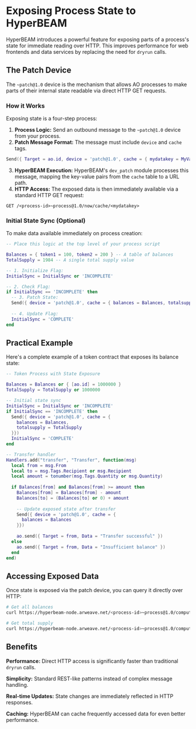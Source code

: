 # Exposing Process State to HyperBEAM

HyperBEAM introduces a powerful feature for exposing parts of a process's state for immediate reading over HTTP. This improves performance for web frontends and data services by replacing the need for `dryrun` calls.

## The Patch Device

The `~patch@1.0` device is the mechanism that allows AO processes to make parts of their internal state readable via direct HTTP GET requests.

### How it Works

Exposing state is a four-step process:

1. **Process Logic:** Send an outbound message to the `~patch@1.0` device from your process.
2. **Patch Message Format:** The message must include `device` and `cache` tags.

```lua
Send({ Target = ao.id, device = 'patch@1.0', cache = { mydatakey = MyValue } })
```

3. **HyperBEAM Execution:** HyperBEAM's `dev_patch` module processes this message, mapping the key-value pairs from the `cache` table to a URL path.
4. **HTTP Access:** The exposed data is then immediately available via a standard HTTP GET request:

```
GET /<process-id>~process@1.0/now/cache/<mydatakey>
```

### Initial State Sync (Optional)

To make data available immediately on process creation:

```lua
-- Place this logic at the top level of your process script

Balances = { token1 = 100, token2 = 200 } -- A table of balances
TotalSupply = 1984 -- A single total supply value

-- 1. Initialize Flag:
InitialSync = InitialSync or 'INCOMPLETE'

-- 2. Check Flag:
if InitialSync == 'INCOMPLETE' then
  -- 3. Patch State:
  Send({ device = 'patch@1.0', cache = { balances = Balances, totalsupply = TotalSupply } })
  
  -- 4. Update Flag:
  InitialSync = 'COMPLETE'
end
```

## Practical Example

Here's a complete example of a token contract that exposes its balance state:

```lua
-- Token Process with State Exposure

Balances = Balances or { [ao.id] = 1000000 }
TotalSupply = TotalSupply or 1000000

-- Initial state sync
InitialSync = InitialSync or 'INCOMPLETE'
if InitialSync == 'INCOMPLETE' then
  Send({ device = 'patch@1.0', cache = { 
    balances = Balances, 
    totalsupply = TotalSupply 
  }})
  InitialSync = 'COMPLETE'
end

-- Transfer handler
Handlers.add("transfer", "Transfer", function(msg)
  local from = msg.From
  local to = msg.Tags.Recipient or msg.Recipient
  local amount = tonumber(msg.Tags.Quantity or msg.Quantity)
  
  if Balances[from] and Balances[from] >= amount then
    Balances[from] = Balances[from] - amount
    Balances[to] = (Balances[to] or 0) + amount
    
    -- Update exposed state after transfer
    Send({ device = 'patch@1.0', cache = { 
      balances = Balances 
    }})
    
    ao.send({ Target = from, Data = "Transfer successful" })
  else
    ao.send({ Target = from, Data = "Insufficient balance" })
  end
end)
```

## Accessing Exposed Data

Once state is exposed via the patch device, you can query it directly over HTTP:

```bash
# Get all balances
curl https://hyperbeam-node.arweave.net/<process-id>~process@1.0/compute/cache/balances

# Get total supply
curl https://hyperbeam-node.arweave.net/<process-id>~process@1.0/compute/cache/totalsupply
```

## Benefits

**Performance:** Direct HTTP access is significantly faster than traditional `dryrun` calls.

**Simplicity:** Standard REST-like patterns instead of complex message handling.

**Real-time Updates:** State changes are immediately reflected in HTTP responses.

**Caching:** HyperBEAM can cache frequently accessed data for even better performance.